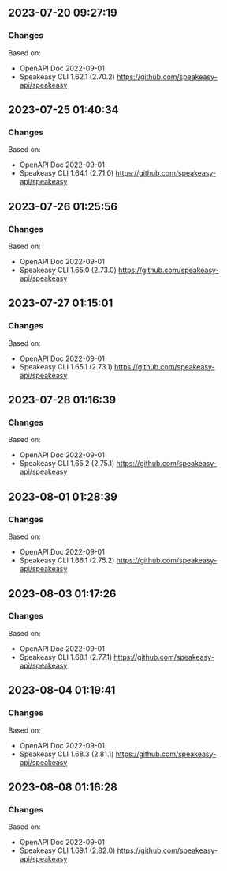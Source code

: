 

## 2023-07-20 09:27:19
### Changes
Based on:
- OpenAPI Doc 2022-09-01 
- Speakeasy CLI 1.62.1 (2.70.2) https://github.com/speakeasy-api/speakeasy

## 2023-07-25 01:40:34
### Changes
Based on:
- OpenAPI Doc 2022-09-01 
- Speakeasy CLI 1.64.1 (2.71.0) https://github.com/speakeasy-api/speakeasy

## 2023-07-26 01:25:56
### Changes
Based on:
- OpenAPI Doc 2022-09-01 
- Speakeasy CLI 1.65.0 (2.73.0) https://github.com/speakeasy-api/speakeasy

## 2023-07-27 01:15:01
### Changes
Based on:
- OpenAPI Doc 2022-09-01 
- Speakeasy CLI 1.65.1 (2.73.1) https://github.com/speakeasy-api/speakeasy

## 2023-07-28 01:16:39
### Changes
Based on:
- OpenAPI Doc 2022-09-01 
- Speakeasy CLI 1.65.2 (2.75.1) https://github.com/speakeasy-api/speakeasy

## 2023-08-01 01:28:39
### Changes
Based on:
- OpenAPI Doc 2022-09-01 
- Speakeasy CLI 1.66.1 (2.75.2) https://github.com/speakeasy-api/speakeasy

## 2023-08-03 01:17:26
### Changes
Based on:
- OpenAPI Doc 2022-09-01 
- Speakeasy CLI 1.68.1 (2.77.1) https://github.com/speakeasy-api/speakeasy

## 2023-08-04 01:19:41
### Changes
Based on:
- OpenAPI Doc 2022-09-01 
- Speakeasy CLI 1.68.3 (2.81.1) https://github.com/speakeasy-api/speakeasy

## 2023-08-08 01:16:28
### Changes
Based on:
- OpenAPI Doc 2022-09-01 
- Speakeasy CLI 1.69.1 (2.82.0) https://github.com/speakeasy-api/speakeasy